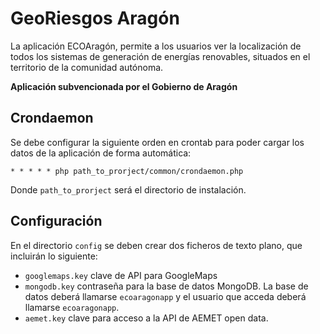 # GeoRiesgos Aragón

La aplicación ECOAragón, permite a los usuarios ver la localización de todos los sistemas de generación de energías renovables, situados en el territorio de la comunidad autónoma.

**Aplicación subvencionada por el Gobierno de Aragón**

## Crondaemon

Se debe configurar la siguiente orden en crontab para poder cargar los datos de la aplicación de forma automática:

`* * * * * php path_to_prorject/common/crondaemon.php`

Donde `path_to_prorject` será el directorio de instalación.

## Configuración

En el directorio `config` se deben crear dos ficheros de texto plano, que incluirán lo siguiente:

* `googlemaps.key` clave de API para GoogleMaps
* `mongodb.key` contraseña para la base de datos MongoDB. La base de datos deberá llamarse `ecoaragonapp` y el usuario que acceda deberá llamarse `ecoaragonapp`.
* `aemet.key` clave para acceso a la API de AEMET open data.
